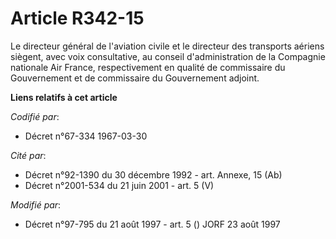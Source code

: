 # Article R342-15

Le directeur général de l'aviation civile et le directeur des transports aériens siègent, avec voix consultative, au conseil
d'administration de la Compagnie nationale Air France, respectivement en qualité de commissaire du Gouvernement et de
commissaire du Gouvernement adjoint.

**Liens relatifs à cet article**

_Codifié par_:

  - Décret n°67-334 1967-03-30

_Cité par_:

  - Décret n°92-1390 du 30 décembre 1992 - art. Annexe, 15 (Ab)
  - Décret n°2001-534 du 21 juin 2001 - art. 5 (V)

_Modifié par_:

  - Décret n°97-795 du 21 août 1997 - art. 5 () JORF 23 août 1997
